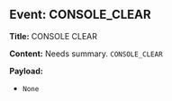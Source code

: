 ## Event: CONSOLE_CLEAR

**Title:** CONSOLE CLEAR

**Content:**
Needs summary.
`CONSOLE_CLEAR`

**Payload:**
- `None`